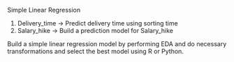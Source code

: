 Simple Linear Regression

1) Delivery_time -> Predict delivery time using sorting time 
2) Salary_hike -> Build a prediction model for Salary_hike

Build a simple linear regression model by performing EDA and do necessary transformations and select the best model using R or Python.
